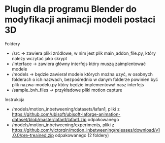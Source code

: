 # Plugin dla programu Blender do modyfikacji animacji modeli postaci 3D

Foldery
- /src -> zawiera pliki zródłowe, w nim jest plik main_addon_file.py, który należy wczytać jako skrypt
- /interface -> zawiera główny interfejs który muszą zaimplentować modele 
- /models -> będzie zawierał modele których można uzyć, w osobnych folderach o ich nazwach, bezpośrednio w danym folderze powinien być plik nazwa-modelu.py który będzie implementował nasz interfejs
- /sample_bvh_files -> przykładowe pliki motion capture

Instrukcja
- /models/motion_inbetweening/datasets/lafan1, pliki z https://github.com/ubisoft/ubisoft-laforge-animation-dataset/blob/master/lafan1/lafan1.zip odpakowanego
- /models/motion_inbetweening/experiments, pliki z https://github.com/victorqin/motion_inbetweening/releases/download/v1.0.0/pre-treained.zip odpakowanego (2 foldery)     
